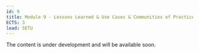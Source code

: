 ```yaml
---
id: 9
title: Module 9 - Lessons Learned & Use Cases & Communities of Practice
ECTS: 3
lead: SETU
---
```


The content is under development and will be available soon.